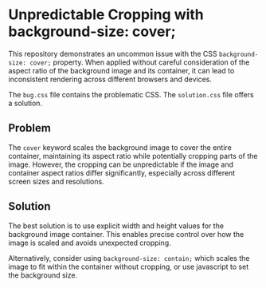 # Unpredictable Cropping with background-size: cover;

This repository demonstrates an uncommon issue with the CSS `background-size: cover;` property.  When applied without careful consideration of the aspect ratio of the background image and its container, it can lead to inconsistent rendering across different browsers and devices.

The `bug.css` file contains the problematic CSS. The `solution.css` file offers a solution.

## Problem

The `cover` keyword scales the background image to cover the entire container, maintaining its aspect ratio while potentially cropping parts of the image.  However, the cropping can be unpredictable if the image and container aspect ratios differ significantly, especially across different screen sizes and resolutions.

## Solution

The best solution is to use explicit width and height values for the background image container. This enables precise control over how the image is scaled and avoids unexpected cropping.

Alternatively, consider using `background-size: contain;` which scales the image to fit within the container without cropping, or use javascript to set the background size.